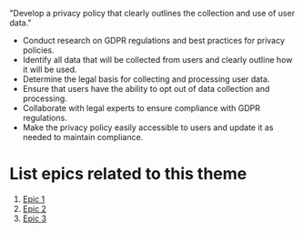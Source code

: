 "Develop a privacy policy that clearly outlines the collection and use of user data."

* Conduct research on GDPR regulations and best practices for privacy policies.
* Identify all data that will be collected from users and clearly outline how it will be used.
* Determine the legal basis for collecting and processing user data.
* Ensure that users have the ability to opt out of data collection and processing.
* Collaborate with legal experts to ensure compliance with GDPR regulations.
* Make the privacy policy easily accessible to users and update it as needed to maintain compliance.


# List epics related to this theme
1. [Epic 1](epics/analytics.md)
2. [Epic 2](epics/develop.md)
3. [Epic 3](epics/privacy.md)